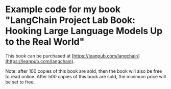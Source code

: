 # Example code for my book "LangChain Project Lab Book: Hooking Large Language Models Up to the Real World"

This book can be purchased at [https://leanpub.com/langchain](https://leanpub.com/langchain).

Note: after 100 copies of this book are sold, then the book will also be free to read online. After 500 copies of this book are sold, the minimum price will be set to free.

